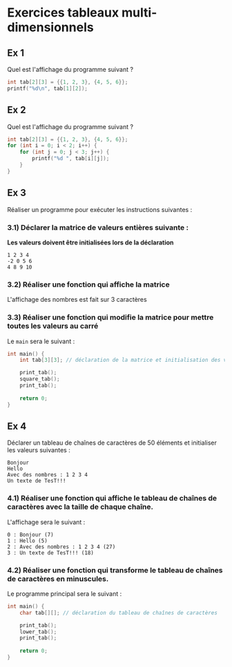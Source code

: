 # Exercices tableaux multi-dimensionnels 

## Ex 1
Quel est l'affichage du programme suivant ?

```c
int tab[2][3] = {{1, 2, 3}, {4, 5, 6}};
printf("%d\n", tab[1][2]);
```

## Ex 2
Quel est l'affichage du programme suivant ?

```c
int tab[2][3] = {{1, 2, 3}, {4, 5, 6}};
for (int i = 0; i < 2; i++) {
    for (int j = 0; j < 3; j++) {
        printf("%d ", tab[i][j]);
    }
}
```

## Ex 3
Réaliser un programme pour exécuter les instructions suivantes :

### 3.1) Déclarer la matrice de valeurs entières suivante :
**Les valeurs doivent être initialisées lors de la déclaration**

```
1 2 3 4
-2 0 5 6
4 8 9 10
```

### 3.2) Réaliser une fonction qui affiche la matrice
L'affichage des nombres est fait sur 3 caractères

### 3.3) Réaliser une fonction qui modifie la matrice pour mettre toutes les valeurs au carré

Le `main` sera le suivant :
```c
int main() {
    int tab[3][3]; // déclaration de la matrice et initialisation des valeurs

    print_tab();
    square_tab();
    print_tab();
    
    return 0;
}
```

## Ex 4
Déclarer un tableau de chaînes de caractères de 50 éléments et initialiser les valeurs suivantes :
```
Bonjour
Hello
Avec des nombres : 1 2 3 4
Un texte de TesT!!!
```

### 4.1) Réaliser une fonction qui affiche le tableau de chaînes de caractères avec la taille de chaque chaîne.
L'affichage sera le suivant :
```	
0 : Bonjour (7)
1 : Hello (5)
2 : Avec des nombres : 1 2 3 4 (27)
3 : Un texte de TesT!!! (18)
```

### 4.2) Réaliser une fonction qui transforme le tableau de chaînes de caractères en minuscules.

Le programme principal sera le suivant :
```c
int main() {
    char tab[][]; // déclaration du tableau de chaînes de caractères

    print_tab();
    lower_tab();
    print_tab();
    
    return 0;
}
```